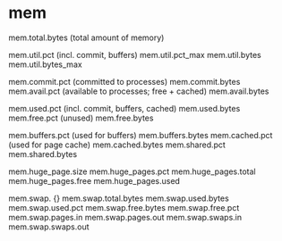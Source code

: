 # mem

mem.total.bytes (total amount of memory)

mem.util.pct (incl. commit, buffers)
mem.util.pct_max
mem.util.bytes
mem.util.bytes_max

mem.commit.pct (committed to processes)
mem.commit.bytes
mem.avail.pct (available to processes; free + cached)
mem.avail.bytes

mem.used.pct (incl. commit, buffers, cached)
mem.used.bytes
mem.free.pct (unused)
mem.free.bytes

mem.buffers.pct (used for buffers)
mem.buffers.bytes
mem.cached.pct (used for page cache)
mem.cached.bytes
mem.shared.pct
mem.shared.bytes

mem.huge_page.size
mem.huge_pages.pct
mem.huge_pages.total
mem.huge_pages.free
mem.huge_pages.used

mem.swap. {}
mem.swap.total.bytes
mem.swap.used.bytes
mem.swap.used.pct
mem.swap.free.bytes
mem.swap.free.pct
mem.swap.pages.in
mem.swap.pages.out
mem.swap.swaps.in
mem.swap.swaps.out
